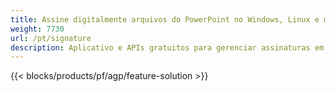 ```yaml
---
title: Assine digitalmente arquivos do PowerPoint no Windows, Linux e macOS
weight: 7730
url: /pt/signature
description: Aplicativo e APIs gratuitos para gerenciar assinaturas em arquivos PPT PPTX e ODP
---
```


{{< blocks/products/pf/agp/feature-solution >}} 

